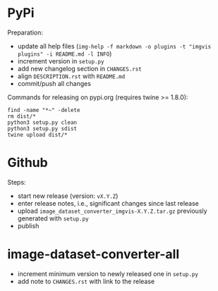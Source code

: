 PyPi
====

Preparation:

* update all help files (`img-help -f markdown -o plugins -t "imgvis plugins" -i README.md -l INFO`)
* increment version in `setup.py`
* add new changelog section in `CHANGES.rst`
* align `DESCRIPTION.rst` with `README.md`  
* commit/push all changes

Commands for releasing on pypi.org (requires twine >= 1.8.0):

```
find -name "*~" -delete
rm dist/*
python3 setup.py clean
python3 setup.py sdist
twine upload dist/*
```


Github
======

Steps:

* start new release (version: `vX.Y.Z`)
* enter release notes, i.e., significant changes since last release
* upload `image_dataset_converter_imgvis-X.Y.Z.tar.gz` previously generated with `setup.py`
* publish


image-dataset-converter-all
===========================

* increment minimum version to newly released one in `setup.py`
* add note to `CHANGES.rst` with link to the release
